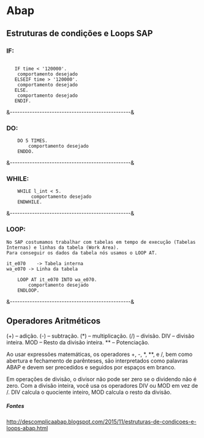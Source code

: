 # Abap

## Estruturas de condições e Loops SAP

### IF: 

```abap

   IF time < '120000'.
    comportamento desejado
   ELSEIF time > '120000'.
    comportamento desejado
   ELSE.
    comportamento desejado
   ENDIF. 
```

&-------------------------------------------------&

### DO:
```abap
    DO 5 TIMES.
        comportamento desejado
    ENDDO.    
```
&-------------------------------------------------&

### WHILE:
```abap
    WHILE l_int < 5.
         comportamento desejado
    ENDWHILE.
```
&-------------------------------------------------&

### LOOP:

    No SAP costumamos trabalhar com tabelas em tempo de execução (Tabelas Internas) e linhas da tabela (Work Area).
    Para conseguir os dados da tabela nós usamos o LOOP AT.

    it_e070    -> Tabela interna
    wa_e070 -> Linha da tabela
```abap
    LOOP AT it_e070 INTO wa_e070.
        comportamento desejado
    ENDLOOP.
```
&-------------------------------------------------&






## Operadores Aritméticos

(+) – adição.
(-) – subtração.
(*) – multiplicação.
(/) – divisão.
DIV – divisão inteira.
MOD – Resto da divisão inteira.
** – Potenciação.

Ao usar expressões matemáticas, os operadores +, -, *, **, e /, bem como abertura e fechamento de parênteses, são interpretados como palavras ABAP e devem ser precedidos e seguidos por espaços em branco.

Em operações de divisão, o divisor não pode ser zero se o dividendo não é zero. Com a divisão inteira, você usa os operadores DIV ou MOD em vez de /. DIV calcula o quociente inteiro, MOD calcula o resto da divisão.


##### Fontes

http://descomplicaabap.blogspot.com/2015/11/estruturas-de-condicoes-e-loops-abap.html
